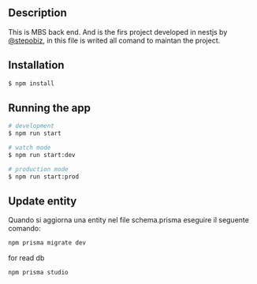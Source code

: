 ## Description

This is MBS back end. And is the firs project developed in nestjs by [@stepobiz](https://github.com/stepobiz), in this file is writed all comand to maintan the project.

## Installation

```bash
$ npm install
```

## Running the app

```bash
# development
$ npm run start

# watch mode
$ npm run start:dev

# production mode
$ npm run start:prod
```

## Update entity

Quando si aggiorna una entity nel file schema.prisma eseguire il seguente comando:

```bash
npm prisma migrate dev
```

for read db 
```bash
npm prisma studio
```